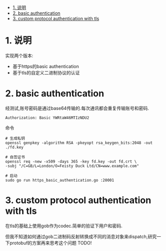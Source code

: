 
<!-- TOC -->

- [1. 说明](#1-说明)
- [2. basic authentication](#2-basic-authentication)
- [3. custom protocol authentication with tls](#3-custom-protocol-authentication-with-tls)

<!-- /TOC -->


<a id="markdown-1-说明" name="1-说明"></a>
# 1. 说明

实现两个版本:
* 基于https的basic authentication
* 基于tls的自定义二进制协议的认证


<a id="markdown-2-basic-authentication" name="2-basic-authentication"></a>
# 2. basic authentication

经测试,账号密码是通过base64传输的.每次通讯都会重复传输账号和密码.

```
Authorization: Basic YWRtaW46MTIzNDU2
```

命令
```
# 生成私钥
openssl genpkey -algorithm RSA -pkeyopt rsa_keygen_bits:2048 -out ./fd.key

# 自签证书
openssl req -new -x509 -days 365 -key fd.key -out fd.crt \
-subj "/C=GB/L=London/O=Feisty Duck Ltd/CN=www.example.com"

# 启动
sudo go run https_basic_authentication.go :20001
```

<a id="markdown-3-custom-protocol-authentication-with-tls" name="3-custom-protocol-authentication-with-tls"></a>
# 3. custom protocol authentication with tls

在tls的基础上使用gob作为codec.简单的验证下用户和密码.

但我不知道如何通过gob二进制码反射转换成不同的消息对象来dispatch,研究一下protobuf的方案再来思考这个问题 TODO!
